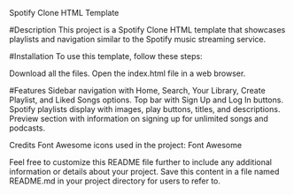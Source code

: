Spotify Clone HTML Template

#Description
This project is a Spotify Clone HTML template that showcases playlists and navigation similar to the Spotify music streaming service.

#Installation
To use this template, follow these steps:

Download all the files.
Open the index.html file in a web browser.

#Features
Sidebar navigation with Home, Search, Your Library, Create Playlist, and Liked Songs options.
Top bar with Sign Up and Log In buttons.
Spotify playlists display with images, play buttons, titles, and descriptions.
Preview section with information on signing up for unlimited songs and podcasts.

Credits
Font Awesome icons used in the project: Font Awesome

Feel free to customize this README file further to include any additional information or details about your project. Save this content in a file named README.md in your project directory for users to refer to.
